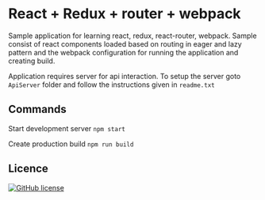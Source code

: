 # React + Redux + router + webpack

Sample application for learning react, redux, react-router, webpack. Sample consist of react components loaded based on routing in eager and lazy pattern and the webpack configuration for running the application and creating build.

Application requires server for api interaction. 
To setup the server goto ```ApiServer``` folder and follow the instructions given in ```readme.txt```

## Commands

Start development server 
``` npm start ```

Create production build
``` npm run build ```

## Licence

[![GitHub license](https://img.shields.io/github/license/nimjetushar/react-redux-router-webpack-learner.svg)](https://github.com/nimjetushar/react-redux-router-webpack-learner/blob/master/LICENSE)


